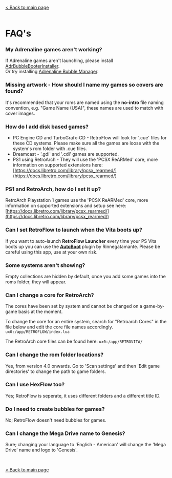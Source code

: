 [< Back to main page](https://github.com/jimbob4000/RetroFlow-Launcher)
<br><br>

# FAQ's

### My Adrenaline games aren't working?
If Adrenaline games aren't launching, please install [AdrBubbleBooterInstaller](https://vitadb.rinnegatamante.it/#/info/307). <br>
Or try installing [Adrenaline Bubble Manager](https://github.com/ONElua/AdrenalineBubbleManager/releases).

### Missing artwork - How should I name my games so covers are found?
It's recommended that your roms are named using the **no-intro** file naming convention, e.g. "Game Name (USA)", these names are used to match with cover images.

### How do I add disk based games?
 * PC Engine CD and TurboGrafx-CD - RetroFlow will look for '.cue' files for these CD systems. Please make sure all the games are loose with the system's rom folder with .cue files.
 * Dreamcast - '.gdi' and '.cdi' games are supported.
 * PS1 using RetroArch - They will use the 'PCSX ReARMed' core, more information on supported extensions here: [https://docs.libretro.com/library/pcsx_rearmed/](https://docs.libretro.com/library/pcsx_rearmed/)

### PS1 and RetroArch, how do I set it up?
RetroArch Playstation 1 games use the 'PCSX ReARMed' core, more information on supported extensions and setup see here: [https://docs.libretro.com/library/pcsx_rearmed/](https://docs.libretro.com/library/pcsx_rearmed/)

### Can I set RetroFlow to launch when the Vita boots up?

If you want to auto-launch **RetroFlow Launcher** every time your PS Vita boots up you can use the [**AutoBoot**](https://vitadb.rinnegatamante.it/#/info/261) plugin by Rinnegatamante. Please be careful using this app, use at your own risk.

### Some systems aren't showing?
Empty collections are hidden by default, once you add some games into the roms folder, they will appear.

### Can I change a core for RetroArch?
The cores have been set by system and cannot be changed on a game-by-game basis at the moment.

To change the core for an entire system, search for "Retroarch Cores" in the file below and edit the core file names accordingly. `ux0:/app/RETROFLOW/index.lua`

The RetroArch core files can be found here: `ux0:/app/RETROVITA/`

### Can I change the rom folder locations?
Yes, from version 4.0 onwards.
Go to 'Scan settings' and then 'Edit game directories' to change the path to game folders.

### Can I use HexFlow too?
Yes; RetroFlow is seperate, it uses different folders and a different title ID.

### Do I need to create bubbles for games?
No; RetroFlow doesn't need bubbles for games.

### Can I change the Mega Drive name to Genesis?
Sure; changing your language to 'English - American' will change the 'Mega Drive' name and logo to 'Genesis'.

<br>

[< Back to main page](https://github.com/jimbob4000/RetroFlow-Launcher)
